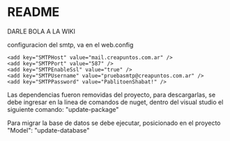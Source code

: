 # README #

DARLE BOLA A LA WIKI

configuracion del smtp, va en el web.config
<!--SMTP-->
    <add key="SMTPHost" value="mail.creapuntos.com.ar" />
    <add key="SMTPPort" value="587" />
    <add key="SMTPEnableSsl" value="true" />
    <add key="SMTPUsername" value="pruebasmtp@creapuntos.com.ar" />
    <add key="SMTPPassword" value="PablitoenShabat!" />


Las dependencias fueron removidas del proyecto, para descargarlas, se debe ingresar en la linea de comandos de nuget, dentro del visual studio el siguiente comando:
	"update-package"

Para migrar la base de datos se debe ejecutar, posicionado en el proyecto "Model":
	"update-database"